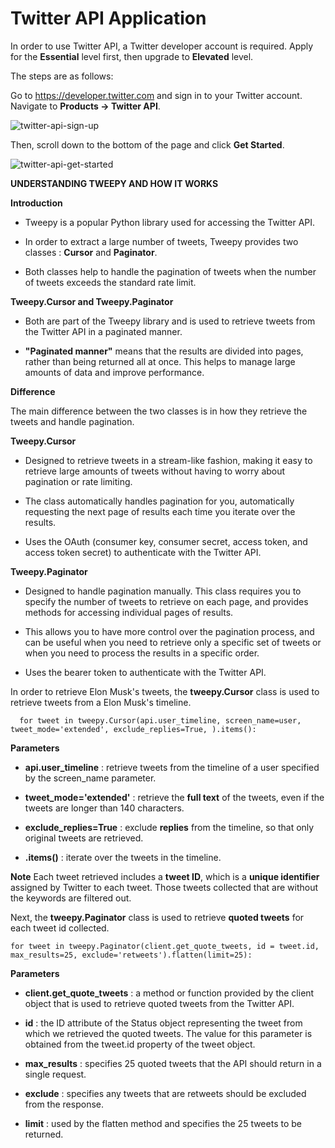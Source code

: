 # Twitter API Application

In order to use Twitter API, a Twitter developer account is required.  Apply for the **Essential** level first, then upgrade to **Elevated** level. 

The steps are as follows:

Go to <https://developer.twitter.com> and sign in to your Twitter account. Navigate to **Products → Twitter API**.


![twitter-api-sign-up](https://user-images.githubusercontent.com/31993566/215386277-dba32683-d6bf-4dbf-98b0-e6e59555e122.png)


Then, scroll down to the bottom of the page and click **Get Started**.

![twitter-api-get-started](https://user-images.githubusercontent.com/31993566/215387606-c06a81f8-13eb-420b-a543-9bcf52ff5086.png)


**UNDERSTANDING TWEEPY AND HOW IT WORKS**

**Introduction**

- Tweepy is a popular Python library used for accessing the Twitter API. 

- In order to extract a large number of tweets, Tweepy provides two classes : **Cursor** and **Paginator**. 

- Both classes help to handle the pagination of tweets when the number of tweets exceeds the standard rate limit.



**Tweepy.Cursor and Tweepy.Paginator**

- Both are part of the Tweepy library and is used to retrieve tweets from the Twitter API in a paginated manner. 

- **"Paginated manner"** means that the results are divided into pages, rather than being returned all at once. This helps to manage large amounts of data and improve performance.



**Difference**

The main difference between the two classes is in how they retrieve the tweets and handle pagination.


**Tweepy.Cursor** 

- Designed to retrieve tweets in a stream-like fashion, making it easy to retrieve large amounts of tweets without having to worry about pagination or rate limiting. 

- The class automatically handles pagination for you, automatically requesting the next page of results each time you iterate over the results. 

- Uses the OAuth (consumer key, consumer secret, access token, and access token secret) to authenticate with the Twitter API.


**Tweepy.Paginator**

- Designed to handle pagination manually. This class requires you to specify the number of tweets to retrieve on each page, and provides methods for accessing individual pages of results. 

- This allows you to have more control over the pagination process, and can be useful when you need to retrieve only a specific set of tweets or when you need to process the results in a specific order.

- Uses the bearer token to authenticate with the Twitter API.



In order to retrieve Elon Musk's tweets, the **tweepy.Cursor** class is used to retrieve tweets from a Elon Musk's timeline.

      for tweet in tweepy.Cursor(api.user_timeline, screen_name=user, tweet_mode='extended', exclude_replies=True, ).items():


**Parameters** 
 
 - **api.user_timeline** : retrieve tweets from the timeline of a user specified by the screen_name parameter.
 
 - **tweet_mode='extended'** : retrieve the **full text** of the tweets, even if the tweets are longer than 140 characters.
 
 - **exclude_replies=True** : exclude **replies** from the timeline, so that only original tweets are retrieved.
 
 - **.items()** : iterate over the tweets in the timeline.
 

**Note**
Each tweet retrieved includes a **tweet ID**, which is a **unique identifier** assigned by Twitter to each tweet. 
Those tweets collected that are without the keywords are filtered out. 


Next, the **tweepy.Paginator** class is used to retrieve **quoted tweets** for each tweet id collected. 

    for tweet in tweepy.Paginator(client.get_quote_tweets, id = tweet.id, max_results=25, exclude='retweets').flatten(limit=25):


**Parameters**

 - **client.get_quote_tweets** : a method or function provided by the client object that is used to retrieve quoted tweets from the Twitter API.
 
 - **id** : the ID attribute of the Status object representing the tweet from which we retrieved the quoted tweets. The value for this parameter is obtained from the tweet.id property of the tweet object.

 - **max_results** : specifies 25 quoted tweets that the API should return in a single request. 

 - **exclude** : specifies any tweets that are retweets should be excluded from the response. 
 
 - **limit** : used by the flatten method and specifies the 25 tweets to be returned.  
